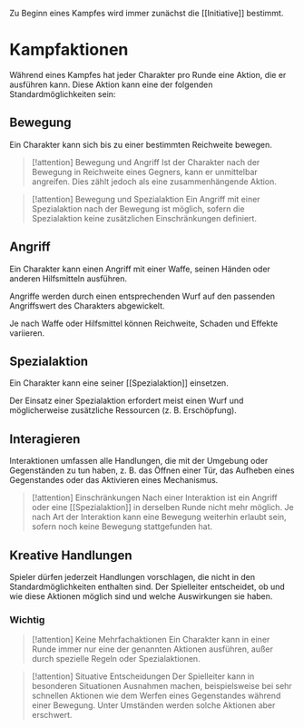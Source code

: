 Zu Beginn eines Kampfes wird immer zunächst die [[Initiative]] bestimmt.
# Kampfaktionen
Während eines Kampfes hat jeder Charakter pro Runde eine Aktion, die er ausführen kann. Diese Aktion kann eine der folgenden Standardmöglichkeiten sein:
## Bewegung
Ein Charakter kann sich bis zu einer bestimmten Reichweite bewegen.

>[!attention] Bewegung und Angriff
>Ist der Charakter nach der Bewegung in Reichweite eines Gegners, kann er unmittelbar angreifen. Dies zählt jedoch als eine zusammenhängende Aktion.

>[!attention] Bewegung und Spezialaktion
>Ein Angriff mit einer Spezialaktion nach der Bewegung ist möglich, sofern die Spezialaktion keine zusätzlichen Einschränkungen definiert.
## Angriff
Ein Charakter kann einen Angriff mit einer Waffe, seinen Händen oder anderen Hilfsmitteln ausführen.

Angriffe werden durch einen entsprechenden Wurf auf den passenden Angriffswert des Charakters abgewickelt.

Je nach Waffe oder Hilfsmittel können Reichweite, Schaden und Effekte variieren.
## Spezialaktion
Ein Charakter kann eine seiner [[Spezialaktion]] einsetzen.

Der Einsatz einer Spezialaktion erfordert meist einen Wurf und möglicherweise zusätzliche Ressourcen (z. B. Erschöpfung).
## Interagieren
Interaktionen umfassen alle Handlungen, die mit der Umgebung oder Gegenständen zu tun haben, z. B. das Öffnen einer Tür, das Aufheben eines Gegenstandes oder das Aktivieren eines Mechanismus.

>[!attention] Einschränkungen
>Nach einer Interaktion ist ein Angriff oder eine [[Spezialaktion]] in derselben Runde nicht mehr möglich. Je nach Art der Interaktion kann eine Bewegung weiterhin erlaubt sein, sofern noch keine Bewegung stattgefunden hat.
## Kreative Handlungen
Spieler dürfen jederzeit Handlungen vorschlagen, die nicht in den Standardmöglichkeiten enthalten sind. Der Spielleiter entscheidet, ob und wie diese Aktionen möglich sind und welche Auswirkungen sie haben.
### Wichtig
>[!attention] Keine Mehrfachaktionen
>Ein Charakter kann in einer Runde immer nur eine der genannten Aktionen ausführen, außer durch spezielle Regeln oder Spezialaktionen.

>[!attention] Situative Entscheidungen
>Der Spielleiter kann in besonderen Situationen Ausnahmen machen, beispielsweise bei sehr schnellen Aktionen wie dem Werfen eines Gegenstandes während einer Bewegung. Unter Umständen werden solche Aktionen aber erschwert.